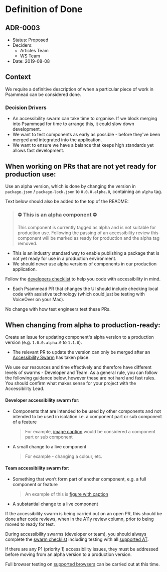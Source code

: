 # Definition of Done
## ADR-0003

* Status: Proposed
* Deciders:
  * Articles Team
  * WS Team
* Date: 2019-08-08

## Context

We require a definitive description of when a particular piece of work in Psammead can be considered done.

### Decision Drivers

* An accessibility swarm can take time to organise. If we block merging into Psammead for time to arrange this, it could slow down development.
* We want to test components as early as possible - before they've been merged and integrated into the application.
* We want to ensure we have a balance that keeps high standards yet allows fast development.

## When working on PRs that are not yet ready for production use:

Use an alpha version, which is done by changing the version in `package.json` / `package-lock.json` to `0.0.0.alpha.0`, containing an `alpha` tag. 

Text below should also be added to the top of the README:

  > ### ⛔️ This is an alpha component ⛔️
  > This component is currently tagged as alpha and is not suitable for production use. Following the passing of an accessibility review this component will be marked as ready for production and the alpha tag removed.

- This is an industry standard way to enable publishing a package that is not yet ready for use in a production environment.
- We should never use alpha versions of components in our production application.

Follow the [developers checklist](https://bbc-news.github.io/accessibility-news-and-you/accessibility-news-and-developers) to help you code with accessibility in mind.

- Each Psammead PR that changes the UI should include checking local code with assistive technology (which could just be testing with VoiceOver on your Mac).

No change with how test engineers test these PRs.

## When changing from alpha to production-ready:

Create an issue for updating component's alpha version to a production version (e.g. `1.0.0.alpha.0` to `1.1.0`).

- The relevant PR to update the version can only be merged after an [Accessibility Swarm](https://bbc-news.github.io/accessibility-news-and-you/accessibility-swarms) has taken place.

We use our resources and time effectively and therefore have different levels of swarms - Developer and Team. As a general rule, you can follow the following guidance below, however these are not hard and fast rules. You should confirm what makes sense for your project with the Accessibility Lead.

#### Developer accessibility swarm for:
- Components that are intended to be used by other components and not intended to be used in isolation i.e. a component part or sub component of a feature

  > For example, [image caption](https://bbc.github.io/psammead/?path=/story/caption--default) would be considered a component part or sub component

- A small change to a live component

  > For example - changing a colour, etc.

#### Team accessibility swarm for:
- Something that won’t form part of another component, e.g. a full component or feature

  > An example of this is [figure with caption](https://bbc.github.io/psammead/?path=/story/figure--containing-image-imageplaceholder-copyright-and-caption)

- A substantial change to a live component

If the accessibility swarm is being carried out on an open PR, this should be done after code reviews, when in the A11y review column, prior to being moved to ready for test.

During accessibility swarms (developer or team), you should always complete the [swarm checklist](https://bbc-news.github.io/accessibility-news-and-you/accessibility-news-and-testers) including testing with all [supported AT](https://bbc-news.github.io/accessibility-news-and-you/accessibility-and-supported-assistive-technology).

If there are any P1 (priority 1) accessibility issues, they must be addressed before moving from an alpha version to a production version.

Full browser testing on [supported browsers](https://github.com/bbc/psammead#bar_chart-support-levels) can be carried out at this time.
